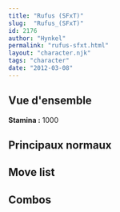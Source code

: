 ```yaml
---
title: "Rufus (SFxT)"
slug:  "Rufus_(SFxT)"
id: 2176
author: "Hynkel"
permalink: "rufus-sfxt.html"
layout: "character.njk"
tags: "character"
date: "2012-03-08"
---
```




## Vue d'ensemble

**Stamina :** 1000

## Principaux normaux

## Move list

## Combos
